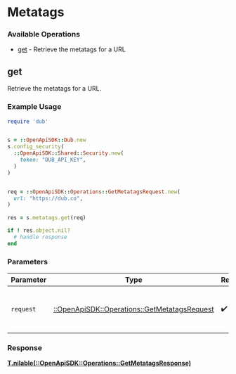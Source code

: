 # Metatags


### Available Operations

* [get](#get) - Retrieve the metatags for a URL

## get

Retrieve the metatags for a URL.

### Example Usage

```ruby
require 'dub'


s = ::OpenApiSDK::Dub.new
s.config_security(
  ::OpenApiSDK::Shared::Security.new(
    token: "DUB_API_KEY",
  )
)


req = ::OpenApiSDK::Operations::GetMetatagsRequest.new(
  url: "https://dub.co",
)
    
res = s.metatags.get(req)

if ! res.object.nil?
  # handle response
end

```

### Parameters

| Parameter                                                                                     | Type                                                                                          | Required                                                                                      | Description                                                                                   |
| --------------------------------------------------------------------------------------------- | --------------------------------------------------------------------------------------------- | --------------------------------------------------------------------------------------------- | --------------------------------------------------------------------------------------------- |
| `request`                                                                                     | [::OpenApiSDK::Operations::GetMetatagsRequest](../../models/operations/getmetatagsrequest.md) | :heavy_check_mark:                                                                            | The request object to use for the request.                                                    |


### Response

**[T.nilable(::OpenApiSDK::Operations::GetMetatagsResponse)](../../models/operations/getmetatagsresponse.md)**

